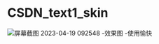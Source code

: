 # CSDN_text1_skin
![屏幕截图 2023-04-19 092548](https://user-images.githubusercontent.com/128241333/232942735-db3947c6-4756-482a-9f14-95db01fda3fb.png)
-效果图
-使用愉快
